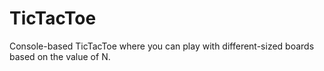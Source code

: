 # TicTacToe
Console-based TicTacToe where you can play with different-sized boards based on the value of N.
